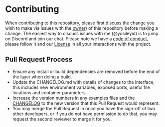 # Contributing

When contributing to this repository, please first discuss the change you wish to make via issues with the [owner](https://github.com/yosileyid)) of this repository before making a change. The easiest way to discuss issues with me (@yosileyid) is to jump on Discord and join our chat. Please note we have a [code of conduct](CODE_OF_CONDUCT.md), please follow it and our [License](../LICENSE) in all your interactions with the project. 

## Pull Request Process

- Ensure any install or build dependencies are removed before the end of the layer when doing a build.
- Update the CHANGELOG.md with details of changes to the interface, this includes new environment variables, exposed ports, useful file locations and container parameters.
- Increase the version numbers in any examples files and the [CHANGELOG](CHANGELOG.md) to the new version that this Pull Request would represent.
- You may merge the Pull Request in once you have the sign-off of two other developers, or if you do not have permission to do that, you may request the second reviewer to merge it for you.